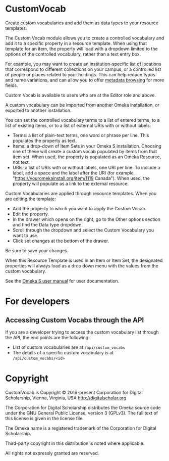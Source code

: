 # CustomVocab

Create custom vocabularies and add them as data types to your resource templates.

The Custom Vocab module allows you to create a controlled vocabulary and add it to a specific property in a resource template. When using that template for an item, the property will load with a dropdown limited to the options of the controlled vocabulary, rather than a text entry box.

For example, you may want to create an institution-specific list of locations that correspond to different collections on your campus, or a controlled list of people or places related to your holdings. This can help reduce typos and name variations, and can allow you to offer [metadata browsing](https://omeka.org/s/modules/MetadataBrowse/) for more fields.

Custom Vocab is available to users who are at the Editor role and above.

A custom vocabulary can be imported from another Omeka installation, or exported to another installation.

You can set the controlled vocabulary terms to a list of entered terms, to a list of existing items, or to a list of external URIs with or without labels:

- Terms: a list of plain-text terms, one word or phrase per line. This populates the property as text.
- Items: a drop-down of Item Sets in your Omeka S installation. Choosing one of these will create a custom vocab populated by items from that item set. When used, the property is populated as an Omeka Resource, not text.
- URIs: a list of URIs with or without labels, one URI per line. To include a label, add a space and the label after the URI (for example, "https://youromekainstall.org/item/1119 Canada"). When used, the property will populate as a link to the external resource.

Custom Vocabularies are applied through resource templates. When you are editing the template:

- Add the property to which you want to apply the Custom Vocab.
- Edit the property.
- In the drawer which opens on the right, go to the Other options section and find the Data type dropdown.
- Scroll through the dropdown and select the Custom Vocabulary you want to use.
- Click set changes at the bottom of the drawer.

Be sure to save your changes. 

When this Resource Template is used in an Item or Item Set, the designated properties will always load as a drop down menu with the values from the custom vocabulary.

See the [Omeka S user manual](http://omeka.org/s/docs/user-manual/modules/customvocab/) for user documentation.

# For developers

## Accessing Custom Vocabs through the API

If you are a developer trying to access the custom vocabulary list through the API, the end points are the following:

- List of custom vocabularies are at `/api/custom_vocabs`
- The details of a specific custom vocabulary is at `/api/custom_vocabs/<id>`

# Copyright

CustomVocab is Copyright © 2016-present Corporation for Digital Scholarship, Vienna, Virginia, USA http://digitalscholar.org

The Corporation for Digital Scholarship distributes the Omeka source code
under the GNU General Public License, version 3 (GPLv3). The full text
of this license is given in the license file.

The Omeka name is a registered trademark of the Corporation for Digital Scholarship.

Third-party copyright in this distribution is noted where applicable.

All rights not expressly granted are reserved.


